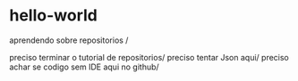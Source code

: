 # hello-world
aprendendo sobre repositorios /

preciso terminar o tutorial de repositorios/
preciso tentar Json aqui/
preciso achar se codigo sem IDE aqui no github/
